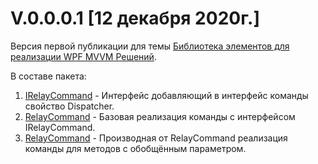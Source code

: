 # V.0.0.0.1 [12 декабря 2020г.]
Версия первой публикации для темы [Библиотека элементов для реализации WPF MVVM Решений](https://www.cyberforum.ru/wpf-silverlight/thread2738784.html).

В составе пакета:
1. [IRelayCommand](https://www.cyberforum.ru/wpf-silverlight/thread2738784.html#post15091654) - Интерфейс добавляющий в интерфейс команды свойство Dispatcher.
2. [RelayCommand](https://www.cyberforum.ru/wpf-silverlight/thread2738784.html#post15091654) - Базовая реализация команды с интерфейсом IRelayCommand.
3. [RelayCommand<T>](https://www.cyberforum.ru/wpf-silverlight/thread2738784.html#post15091654) - Производная от RelayCommand реализация команды для методов с обобщённым параметром.

